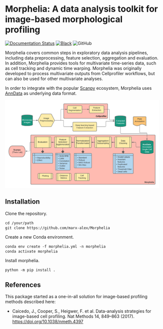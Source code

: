 # Morphelia: A data analysis toolkit for image-based morphological profiling

[![Documentation Status](https://readthedocs.org/projects/morphelia/badge/?version=latest)](https://morphelia.readthedocs.io/en/latest/?badge=latest)
[![Black](https://img.shields.io/badge/code%20style-black-000000.svg)](https://github.com/psf/black)
![GitHub](https://img.shields.io/github/license/marx-alex/Morphelia)

Morphelia covers common steps in exploratory data analysis pipelines,
including data preprocessing, feature selection, aggregation
and evaluation. In addition, Morphelia provides tools for multivariate time-series data,
such as cell tracking and dynamic time warping.
Morphelia was originally developed to process multivariate outputs from Cellprofiler workflows,
but can also be used for other multivariate analyses.

In order to integrate with the popular [Scanpy](https://github.com/theislab/scanpy) ecosystem,
Morphelia uses [AnnData](https://github.com/theislab/anndata) as underlying data format.


![Pipeline](data/pipeline.png)


## Installation

Clone the repository.

```
cd /your/path
git clone https://github.com/marx-alex/Morphelia
```

Create a new Conda environment.

```
conda env create -f morphelia.yml -n morphelia
conda activate morphelia
```

Install morphelia.

```
python -m pip install .
```



## References
This package started as a one-in-all solution for image-based profiling methods described here:
  * Caicedo, J., Cooper, S., Heigwer, F. et al. Data-analysis strategies for image-based cell profiling.
    Nat Methods 14, 849–863 (2017). https://doi.org/10.1038/nmeth.4397

